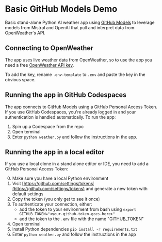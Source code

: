 # Basic GitHub Models Demo
Basic stand-alone Python AI weather app using [GitHub Models](https://docs.github.com/en/github-models/prototyping-with-ai-models) to leverage models from Mistral and OpenAI that pull and interpret data from OpenWeather's API.

## Connecting to OpenWeather
The app uses live weather data from OpenWeather, so to use the app you need a free [OpenWeather API key](https://home.openweathermap.org/api_keys).

To add the key, rename `.env-template` to `.env` and paste the key in the obvious space.

## Running the app in GitHub Codespaces
The app connects to GitHub Models using a GitHub Personal Access Token. If you use GitHub Codespaces,  you're already logged in and your authentication is handled automatically. To run the app:

1. Spin up a Codespace from the repo
2. Open terminal
3. Enter `python weather.py` and follow the instructions in the app.

## Running the app in a local editor
If you use a local clone in a stand alone editor or IDE, you need to add a GitHub Personal Access Token:

0. Make sure you have a local Python environment
1. Visit [https://github.com/settings/tokens](https://github.com/settings/tokens) and generate a new token with default settings
2. Copy the token (you only get to see it once)
3. To authenticate your connection, either:
   - add the token to your environment from bash using `export GITHUB_TOKEN="<your-github-token-goes-here>"`
   - add the token to the `.env` file with the name "GITHUB_TOKEN"
4. Open terminal
5. Install Python dependencies `pip install -r requirements.txt`
6. Enter `python weather.py` and follow the instructions in the app
